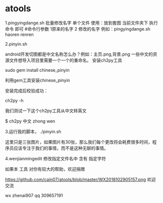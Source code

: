 # atools
1.pingyingdange.sh  批量修改名字 单个文件
使用：放到套图 当前文件夹下 执行命令 即可
#命令行参数 1原来的名字 2 修改的名字
例如：pingyingdange.sh haoren renren

2.pinyin.sh

android开发切图都是中文名称怎么办？例如：主页.png,背景.png  一些中文的资源文件想导入项目里需要一个一个的重命名。
安装ch2py工具

sudo gem install chinese_pinyin

利用gem工具安装chinese_pinyin

安装完成后校验成功：

ch2py -h 

我们测试一下这个ch2py工具从中文转英文

$ ch2py 中文
zhong wen

3.运行我的脚本，
./pinyin.sh

这里只是三张图片，如果图片有30张，那么我们每个更改将会耗费很多时间，程序员应该专注于我们的事情，而不是这种无聊的事情。


4.wenjianmingedit 修改指定文件名中 含有 指定字符


如果本 工具 对你有较大的帮助，欢迎捐赠 

https://github.com/cain07/atools/blob/master/WX2018102905157.png
欢迎交流

wx zhenai907
qq 309657191
